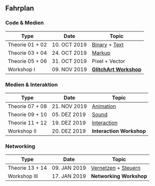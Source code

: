 ## Fahrplan
### Code & Medien

| Type            | Date           | Topic          |
|-----------------|----------------|----------------|
| Theorie 01 + 02 | 10. OCT 2019   | [Binary](01-Codes/01-Codes-01-Binary) + [Text](01-Codes/01-Codes-02-Text)  |
| Theorie 03 + 04 | 24. OCT 2019   | [Markup](01-Codes/01-Codes-03-Markup) |
| Theorie 05 + 06 | 31. OCT 2019   | Pixel + Vector |
| Workshop I      | 09. NOV 2019   | **[GlitchArt Workshop](01-Codes/01-Codes-04-Glitchart)** |

### Medien & Interaktion


| Type            | Date           | Topic              |
|-----------------|----------------|--------------------|
| Theorie 07 + 08 | 21. NOV 2019   | [Animation](02-Medien/02-Medien-03-Animation)  |
| Theorie 09 + 10 | 05. DEZ 2019   | [Sound](02-Medien/02-Medien-04-Sound)         |
| Theorie 11 + 12 | 19. DEZ 2019   | [Interaction](02-Medien/02-Medien-05-Interaction)  |
| Workshop II     | 20. DEZ 2019   | **Interaction Workshop** |

### Networking

| Type            | Date           | Topic               |
|-----------------|----------------|---------------------|
| Theorie 13 + 14 | 09. JAN 2019   | [Vernetzen](04-Networking/04-Networking-03-Vernetzen)  + [Steuern](04-Networking/04-Networking-03-Steuern)  |
| Workshop III    | 17. JAN 2019   | **Networking Workshop** |  

